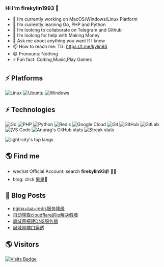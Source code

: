 ### Hi I'm firekylin1993  👋

<!--
**firekylin1993/firekylin1993** is a ✨ _special_ ✨ repository because its `README.md` (this file) appears on your GitHub profile.

Here are some ideas to get you started:
-->

- 🔭 I’m currently working on MacOS/Windows/Linux Platform
- 🌱 I’m currently learning Go, PHP and Python
- 👯 I’m looking to collaborate on Telegram and Github
- 🤔 I’m looking for help with Making Money
- 💬 Ask me about anything you want If I know
- 📫 How to reach me: TG: https://t.me/kylin93
- 😄 Pronouns: Nothing
- ⚡ Fun fact:  Coding,Music,Play Games


## ⚡ Platforms

![Linux](https://img.shields.io/badge/Linux-FCC624?style=for-the-badge&logo=linux&logoColor=black)
![Ubuntu](https://img.shields.io/badge/Ubuntu-E95420?style=for-the-badge&logo=ubuntu&logoColor=white)
![Windows](https://img.shields.io/badge/Windows-0078D6?style=for-the-badge&logo=windows&logoColor=white)

## ⚡ Technologies

![Go](https://img.shields.io/badge/-go-%23E44D27?style=flat-square&logo=go&logoColor=ffffff)
![PHP](https://img.shields.io/badge/-PHP-FCA121?style=flat-square&logo=PHP)
![Python](https://img.shields.io/badge/-Python-black?style=flat-square&logo=Python)
![Redis](https://img.shields.io/badge/-Redis-black?style=flat-square&logo=Redis)
![Google Cloud](https://img.shields.io/badge/Google%20Cloud-black?style=flat-square&logo=google-cloud)
![Git](https://img.shields.io/badge/-Git-black?style=flat-square&logo=git)
![GitHub](https://img.shields.io/badge/-GitHub-181717?style=flat-square&logo=github)
![GitLab](https://img.shields.io/badge/-GitLab-FCA121?style=flat-square&logo=gitlab)
<img alt="[VS Code" src="https://img.shields.io/badge/-VSCode-%23007ACC?style=flat-square&logo=visual-studio-code" />
![Anurag's GitHub stats](https://github-readme-stats.vercel.app/api?username=firekylin1993&theme=cobalt2&show_icons=true)
![Streak stats](https://github-readme-streak-stats.herokuapp.com/?user=firekylin1993&show_icons=true&theme=tokyonight)
<p align='left'>
  <img align="top" src="https://github-readme-stats.vercel.app/api/top-langs/?username=firekylin1993&bg_color=071A2C&line_height=20&text_color=FFFFFF" alt="light-city's top langs"/>
</p>


## 🌎 Find me
- wechat Official Account: search **firekylin93**📹 ✍🏾
- blog: click [果果](https://firekylin1993.github.io/)🏓
## 🚀 Blog Posts
<!-- BLOG-POST-LIST:START -->
- [nginx+lua+redis服务降级](https://firekylin1993.github.io/2021/10/11/nginx+lua+redis%E6%9C%8D%E5%8A%A1%E9%99%8D%E7%BA%A7/)
- [自动获取cloudflare的ip解决假墙](https://firekylin1993.github.io/2021/08/12/%E8%87%AA%E5%8A%A8%E8%8E%B7%E5%8F%96cloudflare%E7%9A%84ip%E8%A7%A3%E5%86%B3%E5%81%87%E5%A2%99/)
- [局域网搭建DNS服务器](https://firekylin1993.github.io/2021/07/28/%E5%B1%80%E5%9F%9F%E7%BD%91%E6%90%AD%E5%BB%BA-DNS-%E6%9C%8D%E5%8A%A1%E5%99%A8/)
- [局域网端口穿透](https://firekylin1993.github.io/2021/07/09/%E5%B1%80%E5%9F%9F%E7%BD%91%E7%AB%AF%E5%8F%A3%E7%A9%BF%E9%80%8F/)
<!-- BLOG-POST-LIST:END -->

## 🌎 Visitors
[![Visits Badge](https://badges.pufler.dev/visits/puf17640/git-badges)](https://badges.pufler.dev)


